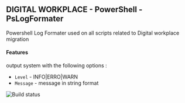 ## __DIGITAL WORKPLACE - PowerShell - PsLogFormater__

Powershell Log Formater used on all scripts related to 
Digital workplace migration

#### Features
output system with the following options : 

* `Level`   - INFO|ERRO|WARN
* `Message` - message in string format   

![Build status](https://ci.appveyor.com/api/projects/status/ul4ak85kjsv6gndmjtqbfhj2/branch/master?svg=true)